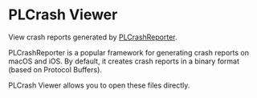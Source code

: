 # PLCrash Viewer

View crash reports generated by [PLCrashReporter](https://plcrashreporter.org/).

PLCrashReporter is a popular framework for generating crash reports on macOS and iOS. 
By default, it creates crash reports in a binary format (based on Protocol Buffers).

PLCrash Viewer allows you to open these files directly.
